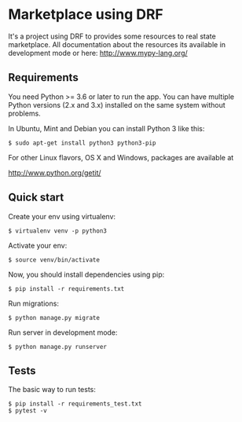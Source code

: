 Marketplace using DRF
=======================================

It's a project using DRF to provides some resources to real state marketplace. All documentation about the resources its available in development mode or here:
http://www.mypy-lang.org/

Requirements
------------

You need Python >= 3.6 or later to run the app.  You can have multiple Python
versions (2.x and 3.x) installed on the same system without problems.

In Ubuntu, Mint and Debian you can install Python 3 like this:

    $ sudo apt-get install python3 python3-pip

For other Linux flavors, OS X and Windows, packages are available at

  http://www.python.org/getit/


Quick start
-----------

Create your env using virtualenv:

    $ virtualenv venv -p python3

Activate your env:

    $ source venv/bin/activate


Now, you should install dependencies using pip:

    $ pip install -r requirements.txt

Run migrations:

    $ python manage.py migrate
    
Run server in development mode:

    $ python manage.py runserver

Tests
-----

The basic way to run tests:

    $ pip install -r requirements_test.txt
    $ pytest -v
